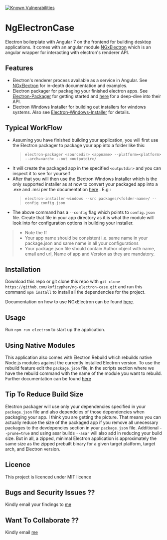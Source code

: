 [![Known Vulnerabilities](https://snyk.io/test/github/koficypher/ng-electron-case/badge.svg?targetFile=package.json)](https://snyk.io/test/github/koficypher/ng-electron-case?targetFile=package.json)

# NgElectronCase

Electron boilerplate with Angular 7 on the frontend for building desktop applications. It comes with an angular module [NGxElectron](https://github.com/ThorstenHans/ngx-electron) which is an angular wrapper for interacting with electron's renderer API.

## Features

- Electron's renderer process available as a service in Angular. See [NGxElectron](https://github.com/ThorstenHans/ngx-electron) for in-depth documentation and examples.
- Electron packager for packaging your finished electron apps. See [Electron-Packager](https://github.com/electron-userland/electron-packager) for getting started and [here](https://github.com/electron-userland/electron-packager/blob/master/docs/api.md) for a deep-dive into their API.
- Electron Windows Installer for building out installers for windows systems. Also see [Electron-Windows-Installer](https://github.com/electron-userland/electron-installer-windows) for details.


## Typical WorkFlow
- Assuming you have finished building your application, you will first use the Electron packager to package your app into a folder like this:
  > `electron-packager <sourcedir> <appname> --platform=<platform> --arch=<arch> --out <outputdir>/`
- It will create the packaged app in the specified `<outputdir>` and you can inspect it to see for yourself
- After that you will then use the Electron Windows Installer which is the only supported installer as at now to convert your packaged app into a .exe and .msi per the documentation [here](https://github.com/electron-userland/electron-installer-windows) . E.g :
  > `electron-installer-windows --src packages/<folder-name>/ --config config.json`
- The above command has a `--config` flag which points to `config.json` file. Create that file in your app directory as it is what the module will look into for configuration options in building your installer.

> - Note the ff
> - Your app name should be consistent i.e. same name in your package.json and same name in all your configurations
> - Your package.json file should contain Author object with name, email and url, Name of app and Version as they are mandatory.



## Installation

Download this repo or git clone this repo with `git clone https://github.com/koficypher/ng-electron-case.git` and run
this command `npm install` to install all the dependencies for the project.

Documentation on how to use NGxElectron can be found [here](https://github.com/ThorstenHans/ngx-electron).

## Usage

Run `npm run electron` to start up the application.

## Using Native Modules

This application also comes with Electron Rebuild which rebuilds native Node.js modules against the currently installed Electron version. To use the rebuild feature edit the `package.json` file, in the scripts section where we have the rebuild command with the name of the module you want to rebuild. Further documentation can be found [here](https://github.com/electron/electron-rebuild)

## Tip To Reduce Build Size

Electron packager will use only your dependencies specified in your `package.json` file and also dependcies of those dependencies when packaging your app. I think you are getting the picture. That means you can actually reduce the size of the packaged app if you remove all unecessary packages to the devdepencies section in your `package.json` file. Additional `--prune=true` and using asar builds `--asar` will also add in reducing your build size. But in all, a zipped, minimal Electron application is approximately the same size as the zipped prebuilt binary for a given target platform, target arch, and Electron version.

## Licence

This project is licenced under MIT licence

## Bugs and Security Issues ??

Kindly email your findings to [me](mailto:skcypher6@gmail.com)

## Want To Collaborate ??

Kindly email [me](mailto:skcypher6@gmail.com)



